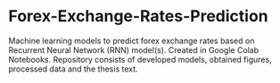 # Forex-Exchange-Rates-Prediction
Machine learning models to predict forex exchange rates based on Recurrent Neural Network (RNN) model(s). Created in Google Colab Notebooks. Repository consists of developed models, obtained figures, processed data and the thesis text.

